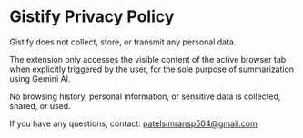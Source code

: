 # Gistify Privacy Policy

Gistify does not collect, store, or transmit any personal data.

The extension only accesses the visible content of the active browser tab when explicitly triggered by the user, for the sole purpose of summarization using Gemini AI.

No browsing history, personal information, or sensitive data is collected, shared, or used.

If you have any questions, contact: patelsimransp504@gmail.com
